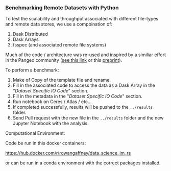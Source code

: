 ### Benchmarking Remote Datasets with Python

To test the scalability and throughput associated with different file-types and remote data stores, we use a compbination of:
1. Dask Distributed
2. Dask Arrays
3. fsspec (and associated remote file systems)

Much of the code / architecture was re-used and inspired by a similiar effort in the Pangeo community ([see this link](http://gallery.pangeo.io/repos/earthcube2020/ec20_abernathey_etal/cloud_storage.html) or this [preprint](https://www.authorea.com/doi/full/10.22541/au.160443768.88917719/v1)).

To perform a benchmark:

1. Make of Copy of the template file and rename.
2. Fill in the associated code to access the data as a Dask Array in the "*Dataset Specific IO Code*" section.
3. Fill in the metadata in the "*Dataset Specific IO Code*" section.
4. Run notebook on Ceres / Atlas / etc...
5. If completed successfully, results will be pushed to the `../results` folder.
5. Send Pull request with the new file in the `../results` folder and the new Jupyter Notebook with the analysis.

Computational Environment:

Code be run in this docker containers:

https://hub.docker.com/r/rowangaffney/data_science_im_rs

or can be run in a conda environment with the correct packages installed.
